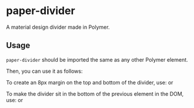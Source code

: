 # paper-divider
A material design divider made in Polymer.

## Usage
`paper-divider` should be imported the same as any other Polymer element.
    <link rel="import" href="/bower_components/paper-divider/paper-divider.html">

Then, you can use it as follows:
    <paper-divider></paper-divider>

To create an 8px margin on the top and bottom of the divider, use:
    <paper-divider margin></paper-divider>
or
    <paper-divider class="margin"></paper-divider>

To make the divider sit in the bottom of the previous element in the DOM, use:
    <paper-divider relative></paper-divider>
or
    <paper-divider class="relative"></paper-divider>
